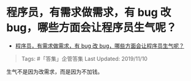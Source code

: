 # 程序员，有需求做需求，有 bug 改 bug，哪些方面会让程序员生气呢？

- [程序员，有需求做需求，有 bug 改 bug，哪些方面会让程序员生气呢？](https://www.zhihu.com/question/350940491/answer/888461209)

>Tags: #「答集」企管答集 
>Last Updated: 2019/11/10

生气不是因为改需求，而是因为不加钱。